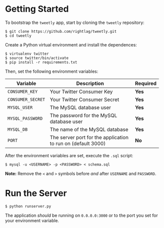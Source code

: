 # Getting Started

To bootstrap the `tweetly` app, start by cloning the `tweetly` repository:

    $ git clone https://github.com/rightlag/tweetly.git
    $ cd tweetly

Create a Python virtual environment and install the dependences:

    $ virtualenv twitter
    $ source twitter/bin/activate
    $ pip install -r requirements.txt

Then, set the following environment variables:

| Variable        | Description                                                  | Required |
|-----------------|--------------------------------------------------------------|----------|
| `CONSUMER_KEY`    | Your Twitter Consumer Key                                    | **Yes**      |
| `CONSUMER_SECRET` | Your Twitter Consumer Secret                                 | **Yes**      |
| `MYSQL_USER`      | The MySQL database user                                      | **Yes**      |
| `MYSQL_PASSWORD`  | The password for the MySQL database user                     | **Yes**      |
| `MYSQL_DB`        | The name of the MySQL database                               | **Yes**      |
| `PORT`            | The server port for the application to run on (default 3000) | **No**       |

After the environment variables are set, execute the `.sql` script:

    $ mysql -u <USERNAME> -p <PASSWORD> < schema.sql

**Note:** Remove the `<` and `>` symbols before *and* after `USERNAME` and `PASSWORD`.

# Run the Server

    $ python runserver.py

The application *should* be running on `0.0.0.0:3000` or to the port you set for your environment variable.

